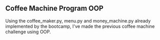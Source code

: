 ## Coffee Machine Program OOP

Using the coffee_maker.py, menu.py and money_machine.py already implemented by the bootcamp, I've made the previous coffee machine challenge using OOP.

